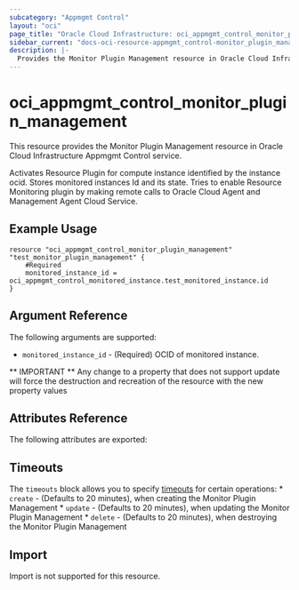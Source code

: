 ```yaml
---
subcategory: "Appmgmt Control"
layout: "oci"
page_title: "Oracle Cloud Infrastructure: oci_appmgmt_control_monitor_plugin_management"
sidebar_current: "docs-oci-resource-appmgmt_control-monitor_plugin_management"
description: |-
  Provides the Monitor Plugin Management resource in Oracle Cloud Infrastructure Appmgmt Control service
---
```


# oci_appmgmt_control_monitor_plugin_management
This resource provides the Monitor Plugin Management resource in Oracle Cloud Infrastructure Appmgmt Control service.

Activates Resource Plugin for compute instance identified by the instance ocid.
Stores monitored instances Id and its state. Tries to enable Resource Monitoring plugin by making
remote calls to Oracle Cloud Agent and Management Agent Cloud Service.


## Example Usage

```hcl
resource "oci_appmgmt_control_monitor_plugin_management" "test_monitor_plugin_management" {
	#Required
	monitored_instance_id = oci_appmgmt_control_monitored_instance.test_monitored_instance.id
}
```

## Argument Reference

The following arguments are supported:

* `monitored_instance_id` - (Required) OCID of monitored instance.


** IMPORTANT **
Any change to a property that does not support update will force the destruction and recreation of the resource with the new property values

## Attributes Reference

The following attributes are exported:


## Timeouts

The `timeouts` block allows you to specify [timeouts](https://registry.terraform.io/providers/oracle/oci/latest/docs/guides/changing_timeouts) for certain operations:
	* `create` - (Defaults to 20 minutes), when creating the Monitor Plugin Management
	* `update` - (Defaults to 20 minutes), when updating the Monitor Plugin Management
	* `delete` - (Defaults to 20 minutes), when destroying the Monitor Plugin Management


## Import

Import is not supported for this resource.

